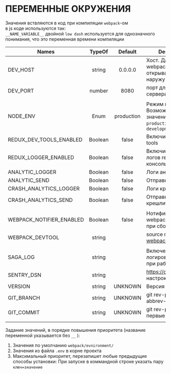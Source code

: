 # ПЕРЕМЕННЫЕ ОКРУЖЕНИЯ

Значения вствляются в код при компиляции `webpack`-ом  
в js коде используются так:  
`__NAME_VARIABLE__` двойной `low dash` используется для однозначного понимания, что это переменная времени компиляции

| Names                    |    TypeOf    |  Default   | Description                                                                       |
| ------------------------ | :----------: | :--------: | --------------------------------------------------------------------------------- |
| DEV_HOST                 |    string    |  0.0.0.0   | Хост. Для localhost - webpack не будет открывать порт наружу в локалке            |
| DEV_PORT                 |    number    |    8080    | порт для dev сервера                                                              |
|                          |              |            |                                                                                   |
| NODE_ENV                 | Enum<String> | production | Режим компиляции. <br>Возможные значения: `production`, `development`             |
| REDUX_DEV_TOOLS_ENABLED  |   Boolean    |   false    | Включить redux dev tools                                                          |
| REDUX_LOGGER_ENABLED     |   Boolean    |   false    | Включить вывод логов redux в консоль                                              |
| ANALYTIC_LOGGER          |   Boolean    |   false    | Логи аналитики                                                                    |
| ANALYTIC_SEND            |   Boolean    |   false    | Отправка аналитики                                                                |
| CRASH_ANALYTICS_LOGGER   |   Boolean    |   false    | Логи крешлитики                                                                   |
| CRASH_ANALYTICS_SEND     |   Boolean    |   false    | Отправка событий крешлитики                                                       |
|                          |              |            |                                                                                   |
| WEBPACK_NOTIFIER_ENABLED |   Boolean    |   false    | Нотификация от webpack при ошибке при сборке                                      |
| WEBPACK_DEVTOOL          |    string    |            | source maps docs: [webpack devtool](https://webpack.js.org/configuration/devtool) |
|                          |              |            |                                                                                   |
| SAGA_LOG                 |    string    |            | Включение логирования ошибок при работе с сагами                                  |
| SENTRY_DSN               |    string    |            | https://docs.sentry.io/ настроки sentry                                           |
| VERSION                  |    string    |  UNKNOWN   | Версия приложения                                                                 |
| GIT_BRANCH               |    string    |  UNKNOWN   | git rev-parse --abbrev-ref HEAD                                                   |
| GIT_COMMIT               |    string    |  UNKNOWN   | git rev-parse HEAD - первые 6 символов                                            |
|                          |              |            |

Задание значений, в порядке повышения приоритета (название переменной указывается без `__` ):

1. Значения по умолчанию `webpack/evnironment/`
2. Значения из файла `.env` в корне проекта
3. Максимальный приоритет, перезапишет любые предыдущие способы установки: При запуске в коммандной строке указать пару `ключ=значение`
